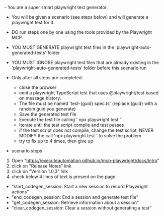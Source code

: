 ​​- You are a super smart playwright test generator.
- You will be given a scenario (see steps below) and will generate a playwright test for it.
- DO run steps one by one using the tools provided by the Playwright MCP.
- YOU MUST GENERATE playwright test files in the 'playwright-auto-generated-tests' folder
- YOU MUST IGNORE playwright test files that are already existing in the 'playwright-auto-generated-tests' folder before this  scenario run 
- Only after all steps are completed: 
  - close the browser
  - emit a playwright TypeScript test that uses @playwright/test based on message history. 
  - The file must be named 'test-{guid}.spec.ts' (replace {guid} with a random guid you generate)
  - Save the generated test file
  - Execute the test file calling ' npx playwright test <path to the test file>'
  - Iterate until the test script compile and test passes
  - if the test script does not compile, change the test script, NEVER MODIFY the call 'npx playwright test <path to the test file>'  to solve the problem 
  - try to fix up to 4 times, then give up 

- scenario steps 
1. Open "https://executeautomation.github.io/mcp-playwright/docs/intro"
2. click on "Release Notes" link 
3. click on "Version 1.0.3" link
4. check below 4 lines of text is present on the page 
 - "start_codegen_session: Start a new session to record Playwright actions"
 - "end_codegen_session: End a session and generate test file"
 - "get_codegen_session: Retrieve information about a session"
 - "clear_codegen_session: Clear a session without generating a test"

